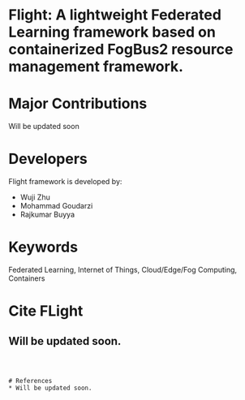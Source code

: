 # Flight: A lightweight Federated Learning framework based on containerized FogBus2 resource management framework. 

# Major Contributions
Will be updated soon

# Developers
Flight framework is developed by:
* Wuji Zhu
* Mohammad Goudarzi
* Rajkumar Buyya

# Keywords
Federated Learning, Internet of Things, Cloud/Edge/Fog Computing, Containers

# Cite FLight 
## Will be updated soon.
```



# References
* Will be updated soon.
